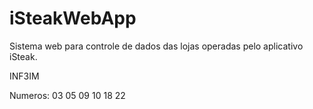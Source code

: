 # iSteakWebApp
 Sistema web para controle de dados das lojas operadas pelo aplicativo iSteak.


INF3IM

Numeros:
03
05
09
10
18
22
